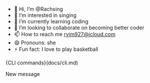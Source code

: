 - 👋 Hi, I’m @Rachsing
- 👀 I’m interested in singing 
- 🌱 I’m currently learning coding
- 💞️ I’m looking to collaborate on becoming better coder
- 📫 How to reach me ryim927@icloud.com
- 😄 Pronouns: she
- ⚡ Fun fact: I love to play basketball

<!---
Rachsing/Rachsing is a ✨ special ✨ repository because its `README.md` (this file) appears on your GitHub profile.
You can click the Preview link to take a look at your changes.
--->


{CLI commands}(docs/cli.md)



New message 
